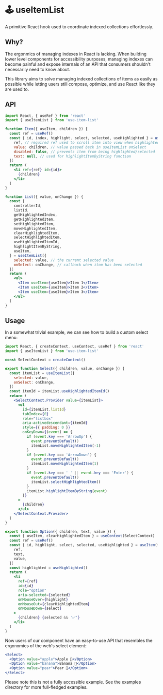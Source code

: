 # 🕹 useItemList

A primitive React hook used to coordinate indexed collections effortlessly.

## Why?

The ergonmics of managing indexes in React is lacking. When building lower level components for accessibility purposes, managing indexes can become painful and expose internals of an API that consumers shouldn't necessarily need to know about.

This library aims to solve managing indexed collections of items as easily as possible while letting users still compose, optimize, and use React like they are used to.

## API

```jsx
import React, { useRef } from 'react'
import { useItemList } from 'use-item-list'

function Item({ useItem, children }) {
  const ref = useRef()
  const { id, index, highlight, select, selected, useHighlighted } = useItem({
    ref, // required ref used to scroll item into view when highlighted
    value: children, // value passed back in useItemList onSelect
    disabled: false, // prevents item from being highlighted/selected
    text: null, // used for highlightItemByString function
  })
  return (
    <li ref={ref} id={id}>
      {children}
    </li>
  )
}

function List({ value, onChange }) {
  const {
    controllerId,
    listId,
    getHighlightedIndex,
    getHighlightedItem,
    setHighlightedItem,
    moveHighlightedItem,
    clearHighlightedItem,
    selectHighlightedItem,
    useHighlightedItemId,
    highlightItemByString,
    useItem,
  } = useItemList({
    selected: value, // the current selected value
    onSelect: onChange, // callback when item has been selected
  })
  return (
    <ul>
      <Item useItem={useItem}>Item 1</Item>
      <Item useItem={useItem}>Item 2</Item>
      <Item useItem={useItem}>Item 3</Item>
    </ul>
  )
}
```

## Usage

In a somewhat trivial example, we can see how to build a custom select menu:

```jsx
import React, { createContext, useContext, useRef } from 'react'
import { useItemList } from 'use-item-list'

const SelectContext = createContext()

export function Select({ children, value, onChange }) {
  const itemList = useItemList({
    selected: value,
    onSelect: onChange,
  })
  const itemId = itemList.useHighlightedItemId()
  return (
    <SelectContext.Provider value={itemList}>
      <ul
        id={itemList.listId}
        tabIndex={0}
        role="listbox"
        aria-activedescendant={itemId}
        style={{ padding: 0 }}
        onKeyDown={(event) => {
          if (event.key === 'ArrowUp') {
            event.preventDefault()
            itemList.moveHighlightedItem(-1)
          }
          if (event.key === 'ArrowDown') {
            event.preventDefault()
            itemList.moveHighlightedItem(1)
          }
          if (event.key === ' ' || event.key === 'Enter') {
            event.preventDefault()
            itemList.selectHighlightedItem()
          }
          itemList.highlightItemByString(event)
        }}
      >
        {children}
      </ul>
    </SelectContext.Provider>
  )
}

export function Option({ children, text, value }) {
  const { useItem, clearHighlightedItem } = useContext(SelectContext)
  const ref = useRef()
  const { id, highlight, select, selected, useHighlighted } = useItem({
    ref,
    text,
    value,
  })
  const highlighted = useHighlighted()
  return (
    <li
      ref={ref}
      id={id}
      role="option"
      aria-selected={selected}
      onMouseOver={highlight}
      onMouseOut={clearHighlightedItem}
      onMouseDown={select}
    >
      {children} {selected && '✅'}
    </li>
  )
}
```

Now users of our component have an easy-to-use API that resembles the ergonomics of the web's select element:

```jsx
<Select>
  <Option value="apple">Apple 🍎</Option>
  <Option value="banana">Banana 🍌</Option>
  <Option value="pear">Pear 🍐</Option>
</Select>
```

Please note this is not a fully accessible example. See the examples directory for more full-fledged examples.
